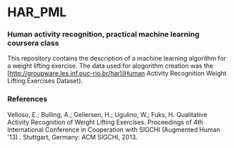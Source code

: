 # HAR_PML
### Human activity recognition, practical machine learning coursera class

This repository contains the description of a machine learning algorithm for a weight lifting exercise. The data used for alogorithm creation was the [http://groupware.les.inf.puc-rio.br/har](Human Activity Recognition Weight Lifting Exercises Dataset).  

### References
Velloso, E.; Bulling, A.; Gellersen, H.; Ugulino, W.; Fuks, H. Qualitative Activity Recognition of Weight Lifting Exercises. Proceedings of 4th International Conference in Cooperation with SIGCHI (Augmented Human '13) . Stuttgart, Germany: ACM SIGCHI, 2013.


